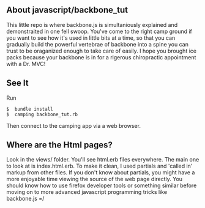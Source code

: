 ## About javascript/backbone_tut

This little repo is where backbone.js is simultaniously explained and demonstraited in one fell swoop.  You've come to the right camp ground if you want to see how it's used in little bits at a time, so that you can gradually build the powerful vertebrae of backbone into a spine you can trust to be oraganized enough to take care of easily.  I hope you brought ice packs because your backbone is in for a rigerous chiropractic appointment with a Dr. MVC!

## See It

Run

    $  bundle install
    $  camping backbone_tut.rb

Then connect to the camping app via a web browser.  


## Where are the Html pages?

Look in the views/ folder.  You'll see html.erb files everywhere.  The main one to look at is index.html.erb.  To make it clean, I used partials and 'called in' markup from other files.  If you don't know about partials, you might have a more enjoyable time viewing the source of the web page directly.  You should know how to use firefox developer tools or something similar before moving on to more advanced javascript programming tricks like backbone.js =/  




